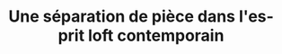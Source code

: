 ---
  template: 0
  type: "0"
  titre: "Une séparation de pièce dans l'esprit loft contemporain"
  titreMEA: "Une séparation de pièce dans l'esprit loft contemporain"
  surTitre: "Des idées déco pour aménager une maison ouverte"
  tempsLecture: "2 min"
  libelleType: "Article"
  url: "/c/magazine/inspirations-tendances/une-separation-de-piece-dans-l-esprit-loft-contemporain"
  thematiques: "Astuces et bricolage"
  piecesHabitation: "Cuisine,Salon"
  produits: "Porte,Escalier,Placard et rangement"
  sujets: ""
  tags: "escalier,separation"
  visuelMea: 
    url: "/img/contrib/2bdd4da30020f99d/grid_separationieceloft_SYSAPPLmanhattan_p1.jpg"
    alt: "grid_separationieceloft_SYSAPPLmanhattan_p1"
  visuelDesktop: 
    url: "/img/contrib/2bdd4da30020f994/desktop_separationieceloft_SYSAPPLmanhattan_p1.jpg"
    alt: "desktop_separationieceloft_SYSAPPLmanhattan_p1"
  visuelMobile: 
    url: "/img/contrib/2bdd4da30020f9a6/mobile_separationieceloft_SYSAPPLmanhattan_p1.jpg"
    alt: "mobile_separationieceloft_SYSAPPLmanhattan_p1"
  title: "Une séparation de pièce dans l'esprit loft contemporain"
  permalink: "articles//c/magazine/inspirations-tendances/une-separation-de-piece-dans-l-esprit-loft-contemporain"
  layout: "post"
  lang: "fr-fr"
---